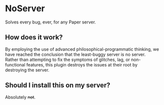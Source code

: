 # NoServer
Solves every bug, ever, for any Paper server.

## How does it work?
By employing the use of advanced philosophical-programmatic thinking, we have
reached the conclusion that the least-buggy server is no server. Rather than
attempting to fix the symptoms of glitches, lag, or non-functional features,
this plugin destroys the issues at their root by destroying the server.

## Should I install this on my server?
Absolutely ~~not~~.
